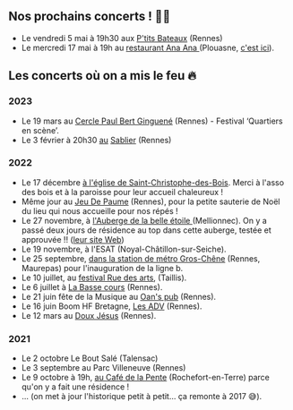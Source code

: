 ## Nos prochains concerts ! 🎉💄

* Le vendredi 5 mai à 19h30 aux [P'tits Bateaux](https://www.lesptitsbateaux-rennes.com/) (Rennes)
* Le mercredi 17 mai à 19h au [restaurant Ana Ana ](https://www.facebook.com/AnaAnaPlouasne/) (Plouasne, [c'est ici](https://www.openstreetmap.org/way/263116412#map=16/48.3011/-2.0074)).

## Les concerts où on a mis le feu 🔥

### **2023**

* Le 19 mars au [Cercle Paul Bert Ginguené](https://cpbginguene.fr/infos-pratiques/)  (Rennes) - Festival ‘Quartiers en scène’.
* Le 3 février à 20h30 [au](https://facebook.com/events/s/concert-chorale-pop-michelle-m/1245705576034279/) [Sablier](https://happeningnext.com/event/concert-chorale-pop-michelle-michel-karaok%C3%A9-eid3a09q2s2kd) (Rennes)

### **2022**

* Le 17 décembre [à l'église de Saint-Christophe-des-Bois](https://www.infolocale.fr/associations/organisme-a-lasso-des-bois-519588/evenement-saint-christophe-des-bois-concert-spectacle-musical-chorale-michelle-michel-7757630). Merci à l'asso des bois et à la paroisse pour leur accueil chaleureux !
* Même jour au [Jeu De Paume](mailto:https://www.jeudepaumerennes.fr/) (Rennes), pour la petite sauterie de Noël du lieu qui nous accueille pour nos répés !
* Le 27 novembre, à [l'Auberge de la belle étoile ](https://www.infolocale.fr/professionnels/organisme-a-la-belle-etoile-517478/evenement-mellionnec-concert-spectacle-musical-chorale-michelle-michel-avec-huitres-et-muscadet-7735461)(Mellionnec). On y a passé deux jours de résidence au top dans cette auberge, testée et approuvée !! ([leur site Web](https://alabelleetoile.eu/))
* Le 19 novembre, à l'ESAT (Noyal-Châtillon-sur-Seiche).
* Le 25 septembre, [dans la station de métro Gros-Chêne](https://www.openstreetmap.org/node/8261659641#map=16/48.1252/-1.6641) (Rennes, Maurepas) pour l'inauguration de la ligne b.
* Le 10 juillet, au [festival Rue des arts](https://ruedesarts.net/-Programmation-#anchor186), (Taillis).
* Le 6 juillet à [La Basse cours](https://labassecour.org/) (Rennes).
* Le 21 juin fête de la Musique au [Oan's pub](https://fr-fr.facebook.com/oans.pubb/) (Rennes).
* Le 16 juin Boom HF Bretagne, [Les ADV](https://www.lesateliersduvent.org/) (Rennes).
* Le 12 mars au [Doux Jésus](https://fr-fr.facebook.com/doujezu/) (Rennes).

### **2021**

* Le 2 octobre Le Bout Salé (Talensac)
* Le 3 septembre au Parc Villeneuve (Rennes)
* Le 9 octobre à 19h, [au Café de la Pente](https://www.lepotcommun.com/programmation/michelle-michel-concert-de-fin-de-residence) (Rochefort-en-Terre) parce qu'on y a fait une résidence !
* ... (on met à jour l'historique petit à petit... ça remonte à 2017 😅).